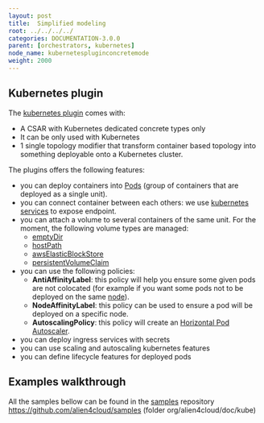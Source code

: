 ```yaml
---
layout: post
title:  Simplified modeling
root: ../../../../
categories: DOCUMENTATION-3.0.0
parent: [orchestrators, kubernetes]
node_name: kubernetespluginconcretemode
weight: 2000
---
```


## Kubernetes plugin

The [kubernetes plugin](https://github.com/alien4cloud/alien4cloud-kubernetes-plugin) comes with:

- A CSAR with Kubernetes dedicated concrete types only
- It can be only used with Kubernetes
- 1 single topology modifier that transform container based topology into something deployable onto a Kubernetes cluster.


The plugins offers the following features:

- you can deploy containers into [Pods](https://kubernetes.io/docs/concepts/workloads/pods/pod-overview/) (group of containers that are deployed as a single unit).
- you can connect container between each others: we use [kubernetes services](https://kubernetes.io/docs/concepts/services-networking/service/) to expose endpoint.
- you can attach a volume to several containers of the same unit. For the moment, the following volume types are managed:
  - [emptyDir](https://kubernetes.io/docs/concepts/storage/volumes/#emptydir)
  - [hostPath](https://kubernetes.io/docs/concepts/storage/volumes/#hostpath)
  - [awsElasticBlockStore](https://kubernetes.io/docs/concepts/storage/volumes/#awselasticblockstore)
  - [persistentVolumeClaim](https://kubernetes.io/docs/concepts/storage/volumes/#persistentvolumeclaim)
- you can use the following policies:
  - **AntiAffinityLabel**: this policy will help you ensure some given pods are not colocated (for example if you want some pods not to be deployed on the same [node](https://kubernetes.io/docs/concepts/architecture/nodes/)).
  - **NodeAffinityLabel**: this policy can be used to ensure a pod will be deployed on a specific node.
  - **AutoscalingPolicy**: this policy will create an [Horizontal Pod Autoscaler](https://kubernetes.io/docs/tasks/run-application/horizontal-pod-autoscale/).
- you can deploy ingress services with secrets
- you can use scaling and autoscaling kubernetes features
- you can define lifecycle features for deployed pods

## Examples walkthrough

All the samples bellow can be found in the [samples](https://github.com/alien4cloud/samples/tree/3.0.x/org/alien4cloud/doc/kube/kcontainers) repository https://github.com/alien4cloud/samples (folder org/alien4cloud/doc/kube)


